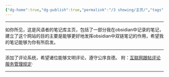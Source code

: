 ```yaml
---
{"dg-home":true,"dg-publish":true,"permalink":"/3 showing/主页/","tags":["gardenEntry"],"dgPassFrontmatter":true}
---
```




---
如你所见，这是风语者的笔记库主页，包括了一部分我在obsidian中记录的笔记，建立了这个网站的目的主要是能够更好地发挥obsidian中双链笔记的作用，希望我的笔记能够为你有所启发。

---
添加了评论系统，希望诸位能够文明评论，遵守公序良德。
附：[互联网跟帖评论服务管理规定](https://baike.baidu.com/item/%E4%BA%92%E8%81%94%E7%BD%91%E8%B7%9F%E5%B8%96%E8%AF%84%E8%AE%BA%E6%9C%8D%E5%8A%A1%E7%AE%A1%E7%90%86%E8%A7%84%E5%AE%9A/22094561)·

---

